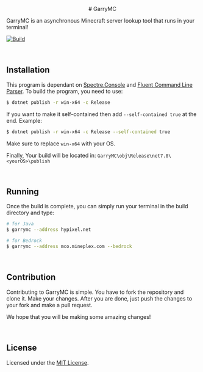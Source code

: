<p align="center">
# GarryMC
</p>
GarryMC is an asynchronous Minecraft server lookup tool that runs in your terminal!

[![Build](https://github.com/Itsmemonzu/GarryMC/actions/workflows/build.yml/badge.svg)](https://github.com/Itsmemonzu/GarryMC/actions/workflows/build.yml)

<br>

## Installation
This program is dependant on [Spectre.Console](https://github.com/spectreconsole/spectre.console) and [Fluent Command Line Parser](https://github.com/fclp/fluent-command-line-parser). To build the program, you need to use:

```bash
$ dotnet publish -r win-x64 -c Release
```

If you want to make it self-contained then add `--self-contained true` at the end. Example:

```bash
$ dotnet publish -r win-x64 -c Release --self-contained true
```

Make sure to replace `win-x64` with your OS.

Finally, Your build will be located in: `GarryMC\obj\Release\net7.0\<yourOS>\publish`

<br>

## Running

Once the build is complete, you can simply run your terminal in the build directory and type:

```bash
# for Java
$ garrymc --address hypixel.net

# for Bedrock
$ garrymc --address mco.mineplex.com --bedrock
```

<br>

## Contribution
Contributing to GarryMC is simple. You have to fork the repository and clone it. Make your changes. After you are done, just push the changes to your fork and make a pull request. 

We hope that you will be making some amazing changes!

<br>

## License

Licensed under the [MIT License](./LICENSE).